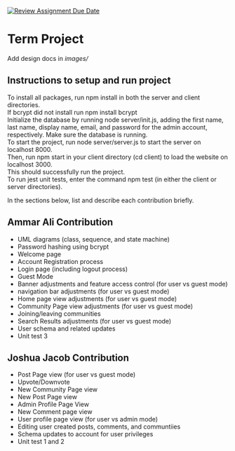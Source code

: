 [![Review Assignment Due Date](https://classroom.github.com/assets/deadline-readme-button-22041afd0340ce965d47ae6ef1cefeee28c7c493a6346c4f15d667ab976d596c.svg)](https://classroom.github.com/a/2tEDYwzN)
# Term Project

Add design docs in *images/*

## Instructions to setup and run project<br>
To install all packages, run npm install in both the server and client directories. <br>
If bcrypt did not install run npm install bcrypt<br>
Initialize the database by running node server/init.js, adding the first name, last name, display name, email, and password for the admin account, respectively. Make sure the database is running. <br>
To start the project, run node server/server.js to start the server on localhost 8000. <br>
Then, run npm start in your client directory (cd client) to load the website on localhost 3000. <br>
This should successfully run the project. <br>
To run jest unit tests, enter the command npm test (in either the client or server directories). <br>



In the sections below, list and describe each contribution briefly.

## Ammar Ali Contribution
- UML diagrams (class, sequence, and state machine)
- Password hashing using bcrypt
- Welcome page
- Account Registration process
- Login page (including logout process)
- Guest Mode
- Banner adjustments and feature access control (for user vs guest mode)
- navigation bar adjustments (for user vs guest mode)
- Home page view adjustments (for user vs guest mode)
- Community Page view adjustments (for user vs guest mode)
- Joining/leaving communities
- Search Results adjustments (for user vs guest mode)
- User schema and related updates
- Unit test 3


## Joshua Jacob Contribution
- Post Page view (for user vs guest mode)
- Upvote/Downvote
- New Community Page view 
- New Post Page view
- Admin Profile Page View
- New Comment page view
- User profile page view (for user vs admin mode)
- Editing user created posts, comments, and communtiies
- Schema updates to account for user privileges
- Unit test 1 and 2

